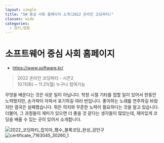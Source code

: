 ```yaml
---
layout: single
title: "SW 중심 사회 홈페이지 소개(2022 온라인 코딩파티)"
classes: wide
categories:
  - 잠시,멈춤
---  
```


# 소프트웨어 중심 사회 홈페이지
+ https://www.software.kr/  

> 2022 온라인 코딩파티 - 시즌2  
> 10.11(화) ~ 11.21(월)
> 누구나 참여가능

무엇을 배운다는 것은 쉬운 일이 아닙니다. 
학창 시절 기타를 접할 일이 있어서 한동안 노력했지만, 손가락이 아파서 포기하길 여러 번입니다. 
좋아하는 노래를 연주하길 바랐지만 결국은 실패했습니다. 
뭐든 의지와 꾸준한 노력이 필요하다는 것을 알고 있습니다. 
더불어, 그 과정들이 재미가 있으면 더 좋을 것 같다는 생각들이 많았는데, 재미있게 코딩을 배울 수 있는 곳이 있어서 소개합니다.


![2022_코딩파티_잡지마_펭수_블록코딩_완성_강인구](https://user-images.githubusercontent.com/47412229/200325781-1044e500-fc78-412f-8126-a3c97a827f24.jpg)
![certificate_7163045_30260_1](https://user-images.githubusercontent.com/47412229/200481149-9ab48033-146d-4329-adf1-60c63f7d3187.jpg)
